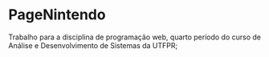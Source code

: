 # PageNintendo
Trabalho para a disciplina de programação web, quarto período do curso de Análise e Desenvolvimento de Sistemas da UTFPR;
